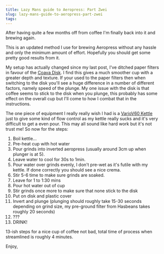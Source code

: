 ```yaml
---
title: Lazy Mans guide to Aeropress: Part Zwei
slug: lazy-mans-guide-to-aeropress-part-zwei
tags:
---
```

After having quite a few months off from coffee I'm finally back into it and brewing again.

This is an updated method I use for brewing Aeropress without any hassle and only the minimum amount of effort. Hopefully you should get some pretty good results from it.

My setup has actually changed since my last post, I've ditched paper filters in favour of the [Coava Disk](http://coava.myshopify.com/products/disk-coffee-filter). I find this gives a much smoother cup with a greater depth and texture. If your used to the paper filters then when switching to the disk you'll see a huge difference in a number of different factors, namely speed of the plunge. My one issue with the disk is that coffee seems to stick to the disk when you plunge, this probably has some effect on the overall cup but I'll come to how I combat that in the instructions.

The one piece of equipment I really really wish I had is a [VarioV60 Kettle](http://www.hasbean.co.uk/products/Hario-V60-Coffee-Drip-Kettle-'Buono'.html) just to give some kind of flow control as my kettle really sucks and it's very difficult to get a even pour. This may all sound like hard work but it's not trust me! So now for the steps:

1. Boil kettle...
2. Pre-heat cup with hot water
3. Pour grinds into inverted aeropress (usually around 3cm up when plunger is at 5).
4. Leave water to cool for 30s to 1min.
5. Pour water over grinds evenly, I don't pre-wet as it's futile with my kettle. If done correctly you should see a nice crema.
6. Stir 5-6 time to make sure grinds are soaked.
7. Leave for 1 to 1:30 mins
8. Pour hot water out of cup
9. Stir grinds once more to make sure that none stick to the disk
10. Put on disk and plastic cover
11. Invert and plunge (plunging should roughly take 15-30 seconds depending on grind size, my pre-ground filter from Hasbeans takes roughly 20 seconds)
12. ???
13. DRINK!

13-ish steps for a nice cup of coffee not bad, total time of process when streamlined is roughly 4 minutes.

Enjoy, 
